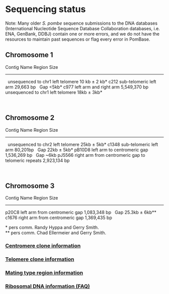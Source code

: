 # Sequencing status 

Note: Many older *S. pombe* sequence submissions to the DNA databases
(International Nucleotide Sequence Database Collaboration databases,
i.e. ENA, GenBank, DDBJ) contain one or more errors, and we do not have
the resources to maintain past sequences or flag every error in PomBase.

Chromosome 1
------------

  Contig Name   Region                              Size
  ------------- ----------------------------------- ----------------
                unsequenced to chr1 left telomere   10 kb ± 2 kb\*
  c212          sub-telomeric left arm              29,663 bp
                Gap                                 &lt;5kb\*
  c977          left arm and right arm              5,549,370 bp
                unsequenced to chr1 left telomere   18kb ± 3kb\*

 

Chromosome 2
------------

  Contig Name   Region                                                Size
  ------------- ----------------------------------------------------- --------------
                unsequenced to chr2 left telomere                     25kb ± 5kb\*
  c1348         sub-telomeric left arm                                80,201bp
                Gap                                                   22kb ± 5kb\*
  pB10D8        left arm to centromeric gap                           1,536,269 bp
                Gap                                                   \~6kb
  pJ5566        right arm from centromeric gap to telomeric repeats   2,923,134 bp

 

Chromosome 3
------------

  Contig Name   Region                           Size
  ------------- -------------------------------- ------------------
  p20C8         left arm from centromeric gap    1,083,348 bp
                Gap                              25.3kb ± 6kb\*\*
  c1676         right arm from centromeric gap   1,369,435 bp

\* pers comm. Randy Hyppa and Gerry Smith.\
\*\* pers comm. Chad Ellermeier and Gerry Smith.

### [Centromere clone information](status/centromeres)

### [Telomere clone information](status/telomeres)

### [Mating type region information](status/mating-type-region)

### [Ribosomal DNA information (FAQ)](http://www.pombase.org/faqs/are-there-any-rdna-repeat-sequences-pombase)
